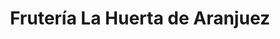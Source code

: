 ---
title: "Frutería La Huerta de Aranjuez"
url: /aranjuez/fruteria-la-huerta-de-aranjuez/
shop: Gemüse & Obst
---